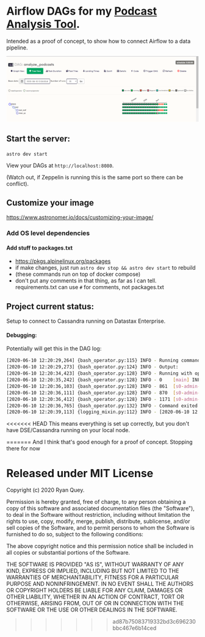 
# Airflow DAGs for my [Podcast Analysis Tool](https://github.com/RyanQuey/java-podcast-processor).
Intended as a proof of concept, to show how to connect Airflow to a data pipeline.

![Airflow UI Screenshot](https://github.com/RyanQuey/airflow-with-podcasts/raw/master/screenshots/airflow/airflow-ui-dag-wide.png)

## Start the server:
`astro dev start` 

View your DAGs at `http://localhost:8080`.

(Watch out, if Zeppelin is running this is the same port so there can be conflict).

## Customize your image
https://www.astronomer.io/docs/customizing-your-image/

### Add OS level dependencies
#### Add stuff to packages.txt
* https://pkgs.alpinelinux.org/packages
* if make changes, just run `astro dev stop && astro dev start` to rebuild
* (these commands run on top of docker compose)
* don't put any comments in that thing, as far as I can tell. requirements.txt can use `#` for comments, not packages.txt

## Project current status:

Setup to connect to Cassandra running on Datastax Enterprise. 

#### Debugging: 
Potentially will get this in the DAG log:

```sh
[2020-06-10 12:20:29,264] {bash_operator.py:115} INFO - Running command: sleep $[ ( $RANDOM % 30 )  + 1 ]s && java -jar /podcast-analysis-tool-0.2.0.jar
[2020-06-10 12:20:29,273] {bash_operator.py:124} INFO - Output:
[2020-06-10 12:20:34,423] {bash_operator.py:128} INFO - Running with options:
[2020-06-10 12:20:35,242] {bash_operator.py:128} INFO - 0    [main] INFO  com.datastax.oss.driver.internal.core.DefaultMavenCoordinates  - DataStax Java driver for Apache Cassandra(R) (com.datastax.oss:java-driver-core) version 4.6.1
[2020-06-10 12:20:36,103] {bash_operator.py:128} INFO - 861  [s0-admin-0] INFO  com.datastax.oss.driver.internal.core.time.Clock  - Using native clock for microsecond precision
[2020-06-10 12:20:36,111] {bash_operator.py:128} INFO - 870  [s0-admin-0] INFO  com.datastax.oss.driver.internal.core.metadata.MetadataManager  - [s0] No contact points provided, defaulting to /127.0.0.1:9042
[2020-06-10 12:20:36,412] {bash_operator.py:128} INFO - 1171 [s0-admin-1] WARN  com.datastax.oss.driver.internal.core.control.ControlConnection  - [s0] Error connecting to Node(endPoint=/127.0.0.1:9042, hostId=null, hashCode=736bcf54), trying next node (ConnectionInitException: [s0|control|connecting...] Protocol initialization request, step 1 (OPTIONS): failed to send request (java.nio.channels.ClosedChannelException))
[2020-06-10 12:20:36,765] {bash_operator.py:132} INFO - Command exited with return code 0
[2020-06-10 12:20:39,113] {logging_mixin.py:112} INFO - [2020-06-10 12:20:39,113] {local_task_job.py:103} INFO - Task exited with return code 0
```

<<<<<<< HEAD
This means everything is set up correctly, but you don't have DSE/Cassandra running on your local node. 

=======
And I think that's good enough for a proof of concept. Stopping there for now

# Released under MIT License

Copyright (c) 2020 Ryan Quey.

Permission is hereby granted, free of charge, to any person obtaining a copy of this software and associated documentation files (the "Software"), to deal in the Software without restriction, including without limitation the rights to use, copy, modify, merge, publish, distribute, sublicense, and/or sell copies of the Software, and to permit persons to whom the Software is furnished to do so, subject to the following conditions:

The above copyright notice and this permission notice shall be included in all copies or substantial portions of the Software.

THE SOFTWARE IS PROVIDED "AS IS", WITHOUT WARRANTY OF ANY KIND, EXPRESS OR IMPLIED, INCLUDING BUT NOT LIMITED TO THE WARRANTIES OF MERCHANTABILITY, FITNESS FOR A PARTICULAR PURPOSE AND NONINFRINGEMENT. IN NO EVENT SHALL THE AUTHORS OR COPYRIGHT HOLDERS BE LIABLE FOR ANY CLAIM, DAMAGES OR OTHER LIABILITY, WHETHER IN AN ACTION OF CONTRACT, TORT OR OTHERWISE, ARISING FROM, OUT OF OR IN CONNECTION WITH THE SOFTWARE OR THE USE OR OTHER DEALINGS IN THE SOFTWARE.
>>>>>>> ad87b75083719332bd3c696230bbc467e6b14ced
